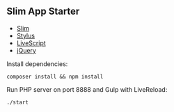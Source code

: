 ## Slim App Starter

- [Slim](http://www.slimframework.com/)
- [Stylus](http://learnboost.github.io/stylus/) 
- [LiveScript](http://livescript.net)
- [jQuery](http://api.jquery.com/)

Install dependencies:

```
composer install && npm install
```

Run PHP server on port 8888 and Gulp with LiveReload:

```
./start
```